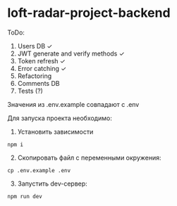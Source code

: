 # loft-radar-project-backend

ToDo:
1. Users DB ✓
2. JWT generate and verify methods ✓
3. Token refresh ✓
4. Error catching ✓
5. Refactoring
6. Comments DB
7. Tests (?)

Значения из .env.example совпадают с .env

Для запуска проекта необходимо:

1. Установить зависимости

```shell
npm i
```

2. Скопировать файл с переменными окружения:

```shell
cp .env.example .env
```

3. Запустить dev-сервер:

```shell
npm run dev
```

